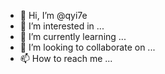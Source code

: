- 👋 Hi, I’m @qyi7e
- 👀 I’m interested in ...
- 🌱 I’m currently learning ...
- 💞️ I’m looking to collaborate on ...
- 📫 How to reach me ...

<!---
qyi7e/qyi7e is a ✨ special ✨ repository because its `README.md` (this file) appears on your GitHub profile.
You can click the Preview link to take a look at your changes.
--->
